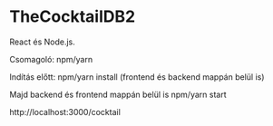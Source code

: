 # TheCocktailDB2
React és Node.js.

Csomagoló: npm/yarn

Indítás előtt: npm/yarn install (frontend és backend mappán belül is)

Majd backend és frontend mappán belül is npm/yarn start

http://localhost:3000/cocktail
 
